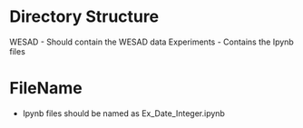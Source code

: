 # Directory Structure
WESAD - Should contain the WESAD data
Experiments - Contains the Ipynb files

# FileName
- Ipynb files should be named as Ex_Date_Integer.ipynb
